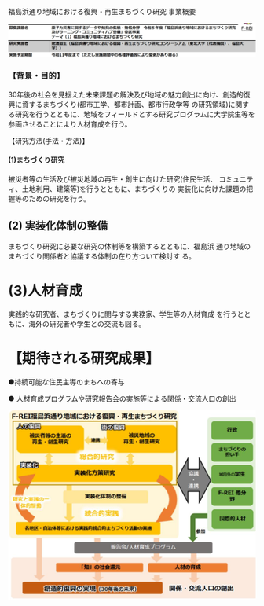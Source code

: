 福島浜通り地域における復興・再生まちづくり研究 事業概要

![](_page_0_Picture_1.jpeg)

### 【背景・目的】

30年後の社会を見据えた未来課題の解決及び地域の魅力創出に向け、創造的復興に資するまちづくり(都市工学、都市計画、都市行政学等 の研究領域)に関する研究を行うとともに、地域をフィールドとする研究プログラムに大学院生等を参画させることにより人材育成を行う。

【研究方法(手法・方法)】

#### (1)まちづくり研究

被災者等の生活及び被災地域の再生・創生に向けた研究(住民生活、 コミュニティ、土地利用、建築等)を行うとともに、まちづくりの 実装化に向けた課題の把握等のための研究を行う。

## (2) 実装化体制の整備

まちづくり研究に必要な研究の体制等を構築するとともに、福島浜 通り地域のまちづくり関係者と協議する体制の在り方ついて検討す る。

# (3)人材育成

実践的な研究者、まちづくりに関与する実務家、学生等の人材育成 を行うとともに、海外の研究者や学生との交流も図る。

# 【期待される研究成果】

●持続可能な住民主導のまちへの寄与

● 人材育成プログラムや研究報告会の実施等による関係・交流人口の創出

![](_page_0_Figure_14.jpeg)

